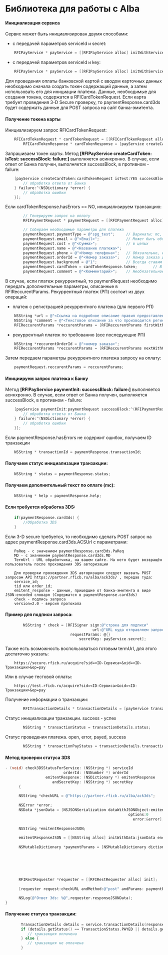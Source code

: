 Библиотека для работы c Alba
=============

#### Инициализация сервиса

Сервис может быть инициализирован двумя способами:

* с передачей параметров serviceId и secret:

```objective-c
	RFIPayService * payService = [[RFIPayService alloc] initWithServiceId:@"12345" andSecret:@"abcd1234"];
```

* с передачей параметров serviceId и key:

```objective-c
	RFIPayService * payService = [[RFIPayService alloc] initWithServiceId:@"12345" andKey:@"abcd1234"];
```

Для проведения оплаты банковской картой с вводом карточных данных необходимо сначала создать токен содержащий данные,
а затем использовать его для инициации платежа. Данные, необходимые для создания токена, содержатся в RFICardTokenRequest.
Если карта требует проведения 3-D Secure проверку, то paymentResponse.card3ds будет содержать данные
для POST запроса на сайт банка-эмитента.

#### Получение токена карты

Инициализируем запрос RFICardTokenRequest:

```objective-c
   	RFICardTokenRequest * cardTokenRequest = [[RFICardTokenRequest alloc] initWithServiceId:payService.serviceId andCard:@"<Номер карты>" andExpMonth:@"<Месяц>" andExpYear:@"<Год>" andCvc:@"<CVC>" andCardHolder:@"<Владелец карты>"];
        RFICardTokenResponse * cardTokenResponse = [payService createCardToken:cardTokenRequest isTest:YES];
```

Запрашиваем токен карты. Метод **[RFIPayService createCardToken: isTest: successBlock: failure:]** выполняется асинхронно. В случае, если ответ от Банка получен, выполняется successBlock, в противном - failure:

```objective-c
	[payService createCardToken:cardTokenRequest isTest:YES successBlock:^(RFICardTokenResponse *response) {
		// обработка ответа от Банка
	} failure:^(NSDictionary *error) {
  		// обработка ошибки
	}];
```

Если cardTokenResponse.hasErrors == NO, инициализируем транзакцию:

```objective-c
        // Генерируем запрос на оплату
        RFIPaymentRequest * paymentRequest = [[RFIPaymentRequest alloc] init];

        // Собираем необходимые параметры для платежа
        paymentRequest.paymentType = @"spg_test";     // Варинаты: mc, qiwi, spg, spg_test
        paymentRequest.email = @"<Email>";            // Может быть обязательным, в зависисмости от настроек сервиса
        paymentRequest.cost = @"<Сумма>";             // в целых
        paymentRequest.name = @"<Название платежа>";        
        paymentRequest.phone = @"<Номер телефона>";   // Обязательно, если канал оплаты mc, qiwi
        paymentRequest.orderId = @"<Номер заказа>";   // Номер заказа должен быть уникальным. Необязательное поле
        paymentRequest.background = @"1";             // Всегда ставим 1
        paymentRequest.cardToken = cardTokenResponse.token;       // В случае, если канал оплаты spg или spg_test        
        paymentRequest.comment = @"<Комментарий>";    // Необязательное поле
```

В случае, если платеж рекуррентный, то paymentRequest необходимо передать дополнительные параметры, описанные в RFIReccurentParams. Рекуррентный платеж (РП) состоит из двух операций:
	
* платеж с регистрацией рекуррентного платежа (для первого РП)

```objective-c
	NSString *url = @"<Ссылка на подробное описание правил предоставления рекуррентного платежа>";
	NSString *comment = @"<Текстовое описание за что производится регистрация РП>";
	RFIReccurentParams *reccurentParams = [RFIReccurentParams firstWithUrl:url andComment:comment];
```

* рекуррентный платеж по требованию (все последующие РП)

```objective-c
	NSString *reccurentOrderId = @"<номер заказа>";
	RFIReccurentParams *reccurentParams = [RFIReccurentParams nextWithOrderId:reccurentOrderId];
```

Затем передаем параметры рекуррентного платежа запросу на оплату:

```objective-c
	paymentRequest.reccurentParams = reccurentParams;
```

#### Инициируем запрос платежа к Банку

Метод **[RFIPayService paymentInit: successBlock: failure:]** выполняется асинхронно. В случае, если ответ от Банка получен, выполняется successBlock, в противном - failure:

```objective-c
   	[payService paymentInit:paymentRequest successBlock:^(RFIPaymentResponse *response) {
   		// обработка ответа от Банка
	} failure:^(NSDictionary *error) {
		// обработка ошибки
	}];
```

Если paymentResponse.hasErrors не содержит ошибок, получаем ID транзакции

```objective-c
  	NSString * transactionId = paymentResponse.transactionId;
```

#### Получаем статус инициализации транзакции:

```objective-c
 	NSString * status = paymentResponse.status;
```

#### Получаем дополнительный текст по оплате (mc):

```objective-c
	NSString * help = paymentResponse.help;
```

#### Если требуется обработка 3DS:

```objective-c
	if(paymentResponse.card3ds) {
		//Обработка 3DS
	}
```

Если 3-D secure требуется, то необходимо сделать POST запрос на адрес paymentResponse.card3ds.ACSUrl с параметрами:

        PaReq - с значением paymentResponse.card3ds.PaReq
        MD - с значением paymentResponse.card3ds.MD
        TermUrl - URL обработчика, на вашем сайте. На него будет возвращён пользователь после прохождения 3DS авторизации       
                
        Для проверки прохождения 3DS авторизации следует вызвать POST запросом API https://partner.rficb.ru/alba/ack3ds/ , передав туда:
        service_id;
        tid или order_id;
        emitent_response - данные, пришедшие от банка-эмитента в виде JSON-encoded словаря (Содержатся в paymentResponse.card3ds)
        check - подпись запроса
        version=2.0 - версия протокола
                

#### Пример для подписи запроса:

```objective-c
        NSString * check = [RFISigner sign:@"строка для подписи"
                                       url:@"URL куда отправляем запрос"
                             requestParams: @{}
                                 secretKey: payService.secret];
```

Также есть возможность воспользоваться готовым termUrl, для этого достаточно указать:

        https://secure.rficb.ru/acquire?sid=<ID-Сервиса>&oid=<ID-Транзакции>&op=pay
                
Или в случае тестовой оплаты:

        https://test.rficb.ru/acquire?sid=<ID-Сервиса>&oid=<ID-Транзакции>&op=pay
          
Получение информации о транзакции:

```objective-c
        RFITransactionDetails * transactionDetails = [payService transactionDetails: transactionId];
```

Статус инициализации транзакции. success - успех

```objective-c
        NSString * transactionStatus = transactionDetails.status;
```

Статус проведения платежа. open, error, payed, success

```objective-c
        NSString * transactionPayStatus = transactionDetails.transactionStatus;
```

#### Метод проверки статуса 3DS

```objective-c
- (void) check3DSStatusForService: (NSString *) serviceId
                          orderId: (NSNumber *) orderId
                  emitentResponse: (NSDictionary *) emitentResponse
                     andSecretKey: (NSString *) secretKey
      {
    
      NSString *checkURL = @"https://partner.rficb.ru/alba/ack3ds";
    
      NSError *error;
      NSData *jsonData = [NSJSONSerialization dataWithJSONObject:emitentResponse
                                                       options:0
                                                         error:&error];
    
      NSString *emitentResponseJSON;
   
      emitentResponseJSON = [[NSString alloc] initWithData:jsonData encoding:NSUTF8StringEncoding];
    
      NSMutableDictionary *paymentParams = [NSMutableDictionary dictionaryWithDictionary:@{
                                                                                         @"service_id": serviceId,
                                                                                         @"tid": [orderId stringValue],
                                                                                         @"emitent_response": emitentResponseJSON,
                                                                                         @"version": @"2.0"
                                                                                         }];
    
      RFIRestRequester *requester = [[RFIRestRequester alloc] init];
    
      [requester request:checkURL andMethod:@"post" andParams: paymentParams andSecret:secretKey];

      NSLog(@"Ответ 3ds: %@",requester.responseJSONData);  
}
```

#### Получение статуса транзакции:

```objective-c
       TransactionDetails details = service.transactionDetails(response.getSessionKey());
       if (details.getStatus() == TransactionStatus.PAYED || details.getStatus() == TransactionStatus.SUCCESS) {
          // транзакция оплачена
       } else {
          // транзакция не оплачена
       }
```

